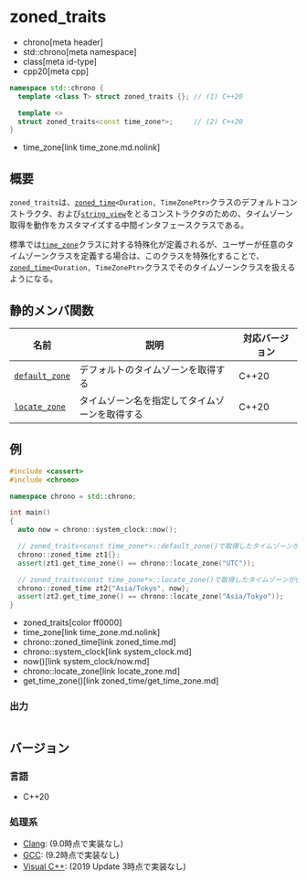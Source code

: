 # zoned_traits
* chrono[meta header]
* std::chrono[meta namespace]
* class[meta id-type]
* cpp20[meta cpp]

```cpp
namespace std::chrono {
  template <class T> struct zoned_traits {}; // (1) C++20

  template <>
  struct zoned_traits<const time_zone*>;     // (2) C++20
}
```
* time_zone[link time_zone.md.nolink]

## 概要
`zoned_traits`は、[`zoned_time`](zoned_time.md)`<Duration, TimeZonePtr>`クラスのデフォルトコンストラクタ、および[`string_view`](/reference/string_view/basic_string_view.md)をとるコンストラクタのための、タイムゾーン取得を動作をカスタマイズする中間インタフェースクラスである。

標準では[`time_zone`](time_zone.md)クラスに対する特殊化が定義されるが、ユーザーが任意のタイムゾーンクラスを定義する場合は、このクラスを特殊化することで、[`zoned_time`](zoned_time.md)`<Duration, TimeZonePtr>`クラスでそのタイムゾーンクラスを扱えるようになる。


## 静的メンバ関数

| 名前 | 説明 | 対応バージョン |
|------|------|----------------|
| [`default_zone`](zoned_traits/default_zone.md) | デフォルトのタイムゾーンを取得する | C++20 |
| [`locate_zone`](zoned_traits/locate_zone.md)   | タイムゾーン名を指定してタイムゾーンを取得する | C++20 |


## 例
```cpp example
#include <cassert>
#include <chrono>

namespace chrono = std::chrono;

int main()
{
  auto now = chrono::system_clock::now();

  // zoned_traits<const time_zone*>::default_zone()で取得したタイムゾーンが使用される
  chrono::zoned_time zt1{};
  assert(zt1.get_time_zone() == chrono::locate_zone("UTC"));

  // zoned_traits<const time_zone*>::locate_zone()で取得したタイムゾーンが使用される
  chrono::zoned_time zt2{"Asia/Tokyo", now};
  assert(zt2.get_time_zone() == chrono::locate_zone("Asia/Tokyo"));
}
```
* zoned_traits[color ff0000]
* time_zone[link time_zone.md.nolink]
* chrono::zoned_time[link zoned_time.md]
* chrono::system_clock[link system_clock.md]
* now()[link system_clock/now.md]
* chrono::locate_zone[link locate_zone.md]
* get_time_zone()[link zoned_time/get_time_zone.md]

### 出力
```
```

## バージョン
### 言語
- C++20

### 処理系
- [Clang](/implementation.md#clang): (9.0時点で実装なし)
- [GCC](/implementation.md#gcc): (9.2時点で実装なし)
- [Visual C++](/implementation.md#visual_cpp): (2019 Update 3時点で実装なし)

